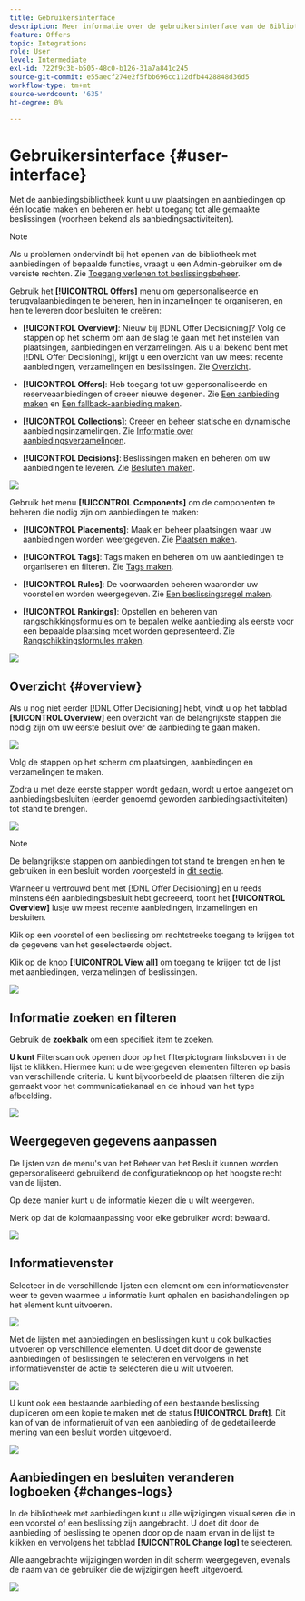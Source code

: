 ```yaml
---
title: Gebruikersinterface
description: Meer informatie over de gebruikersinterface van de Bibliotheek van de Aanbieding.
feature: Offers
topic: Integrations
role: User
level: Intermediate
exl-id: 722f9c3b-b505-48c0-b126-31a7a841c245
source-git-commit: e55aecf274e2f5fbb696cc112dfb4428848d36d5
workflow-type: tm+mt
source-wordcount: '635'
ht-degree: 0%

---
```


# Gebruikersinterface {#user-interface}

Met de aanbiedingsbibliotheek kunt u uw plaatsingen en aanbiedingen op één locatie maken en beheren en hebt u toegang tot alle gemaakte beslissingen (voorheen bekend als aanbiedingsactiviteiten).

>[!NOTE]
>
>Als u problemen ondervindt bij het openen van de bibliotheek met aanbiedingen of bepaalde functies, vraagt u een Admin-gebruiker om de vereiste rechten. Zie [Toegang verlenen tot beslissingsbeheer](starting-offer-decisioning.md#granting-acess-to-decision-management).

Gebruik het **[!UICONTROL Offers]** menu om gepersonaliseerde en terugvalaanbiedingen te beheren, hen in inzamelingen te organiseren, en hen te leveren door besluiten te creëren:

* **[!UICONTROL Overview]**: Nieuw bij  [!DNL Offer Decisioning]? Volg de stappen op het scherm om aan de slag te gaan met het instellen van plaatsingen, aanbiedingen en verzamelingen. Als u al bekend bent met [!DNL Offer Decisioning], krijgt u een overzicht van uw meest recente aanbiedingen, verzamelingen en beslissingen. Zie [Overzicht](#overview).

* **[!UICONTROL Offers]**: Heb toegang tot uw gepersonaliseerde en reserveaanbiedingen of creeer nieuwe degenen. Zie [Een aanbieding maken](../offer-library/creating-personalized-offers.md) en [Een fallback-aanbieding maken](../offer-library/creating-fallback-offers.md).

* **[!UICONTROL Collections]**: Creeer en beheer statische en dynamische aanbiedingsinzamelingen. Zie [Informatie over aanbiedingsverzamelingen](../offer-library/creating-collections.md).

* **[!UICONTROL Decisions]**: Beslissingen maken en beheren om uw aanbiedingen te leveren. Zie [Besluiten maken](../offer-activities/create-offer-activities.md).

![](../../assets/offers_menu.png)

Gebruik het menu **[!UICONTROL Components]** om de componenten te beheren die nodig zijn om aanbiedingen te maken:

* **[!UICONTROL Placements]**: Maak en beheer plaatsingen waar uw aanbiedingen worden weergegeven. Zie [Plaatsen maken](../offer-library/creating-placements.md).

* **[!UICONTROL Tags]**: Tags maken en beheren om uw aanbiedingen te organiseren en filteren. Zie [Tags maken](../offer-library/creating-tags.md).

* **[!UICONTROL Rules]**: De voorwaarden beheren waaronder uw voorstellen worden weergegeven. Zie [Een beslissingsregel maken](../offer-library/creating-decision-rules.md).

* **[!UICONTROL Rankings]**: Opstellen en beheren van rangschikkingsformules om te bepalen welke aanbieding als eerste voor een bepaalde plaatsing moet worden gepresenteerd. Zie [Rangschikkingsformules maken](../offer-library/create-ranking-formulas.md).

![](../../assets/offer_activities.png)

## Overzicht {#overview}

Als u nog niet eerder [!DNL Offer Decisioning] hebt, vindt u op het tabblad **[!UICONTROL Overview]** een overzicht van de belangrijkste stappen die nodig zijn om uw eerste besluit over de aanbieding te gaan maken.

![](../../assets/overview_onboarding.png)

Volg de stappen op het scherm om plaatsingen, aanbiedingen en verzamelingen te maken.

Zodra u met deze eerste stappen wordt gedaan, wordt u ertoe aangezet om aanbiedingsbesluiten (eerder genoemd geworden aanbiedingsactiviteiten) tot stand te brengen.

![](../../assets/overview_collection-created.png)

>[!NOTE]
>
>De belangrijkste stappen om aanbiedingen tot stand te brengen en hen te gebruiken in een besluit worden voorgesteld in [dit sectie](../offer-library/key-steps.md).

Wanneer u vertrouwd bent met [!DNL Offer Decisioning] en u reeds minstens één aanbiedingsbesluit hebt gecreeerd, toont het **[!UICONTROL Overview]** lusje uw meest recente aanbiedingen, inzamelingen en besluiten.

Klik op een voorstel of een beslissing om rechtstreeks toegang te krijgen tot de gegevens van het geselecteerde object.

Klik op de knop **[!UICONTROL View all]** om toegang te krijgen tot de lijst met aanbiedingen, verzamelingen of beslissingen.

![](../../assets/overview_view-all.png)

## Informatie zoeken en filteren

Gebruik de **zoekbalk** om een specifiek item te zoeken.

**U kunt** Filterscan ook openen door op het filterpictogram linksboven in de lijst te klikken. Hiermee kunt u de weergegeven elementen filteren op basis van verschillende criteria. U kunt bijvoorbeeld de plaatsen filteren die zijn gemaakt voor het communicatiekanaal en de inhoud van het type afbeelding.

![](../../assets/filters.png)

## Weergegeven gegevens aanpassen

De lijsten van de menu&#39;s van het Beheer van het Besluit kunnen worden gepersonaliseerd gebruikend de configuratieknoop op het hoogste recht van de lijsten.

Op deze manier kunt u de informatie kiezen die u wilt weergeven.

Merk op dat de kolomaanpassing voor elke gebruiker wordt bewaard.

![](../../assets/columns.png)

## Informatievenster

Selecteer in de verschillende lijsten een element om een informatievenster weer te geven waarmee u informatie kunt ophalen en basishandelingen op het element kunt uitvoeren.

![](../../assets/information-pane.png)

Met de lijsten met aanbiedingen en beslissingen kunt u ook bulkacties uitvoeren op verschillende elementen. U doet dit door de gewenste aanbiedingen of beslissingen te selecteren en vervolgens in het informatievenster de actie te selecteren die u wilt uitvoeren.

![](../../assets/bulk-actions.png)

U kunt ook een bestaande aanbieding of een bestaande beslissing dupliceren om een kopie te maken met de status **[!UICONTROL Draft]**. Dit kan of van de informatieruit of van een aanbieding of de gedetailleerde mening van een besluit worden uitgevoerd.

![](../../assets/duplicate-offer.png)

## Aanbiedingen en besluiten veranderen logboeken {#changes-logs}

In de bibliotheek met aanbiedingen kunt u alle wijzigingen visualiseren die in een voorstel of een beslissing zijn aangebracht. U doet dit door de aanbieding of beslissing te openen door op de naam ervan in de lijst te klikken en vervolgens het tabblad **[!UICONTROL Change log]** te selecteren.

Alle aangebrachte wijzigingen worden in dit scherm weergegeven, evenals de naam van de gebruiker die de wijzigingen heeft uitgevoerd.

![](../../assets/change-logs.png)
